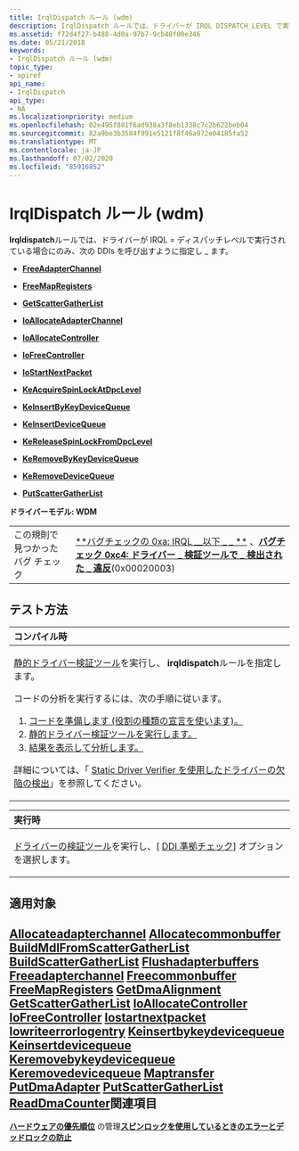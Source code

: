 ```yaml
---
title: IrqlDispatch ルール (wdm)
description: IrqlDispatch ルールでは、ドライバーが IRQL DISPATCH_LEVEL で実行されている場合にのみ、次の DDIs を呼び出すように指定します。
ms.assetid: f72d4f27-b488-4d0a-97b7-9cb40f00e346
ms.date: 05/21/2018
keywords:
- IrqlDispatch ルール (wdm)
topic_type:
- apiref
api_name:
- IrqlDispatch
api_type:
- NA
ms.localizationpriority: medium
ms.openlocfilehash: 02e495f881f6ad938a3f8eb1338c7c2b622beb04
ms.sourcegitcommit: 82a9be3b3584f991e5121f8f46a972e04185fa52
ms.translationtype: MT
ms.contentlocale: ja-JP
ms.lasthandoff: 07/02/2020
ms.locfileid: "85916852"
---
```

# <a name="irqldispatch-rule-wdm"></a>IrqlDispatch ルール (wdm)


**Irqldispatch**ルールでは、ドライバーが IRQL = ディスパッチレベルで実行されている場合にのみ、次の DDIs を呼び出すように指定し \_ ます。

-   [**FreeAdapterChannel**](https://docs.microsoft.com/windows-hardware/drivers/ddi/wdm/nc-wdm-pfree_adapter_channel)

-   [**FreeMapRegisters**](https://docs.microsoft.com/windows-hardware/drivers/ddi/wdm/nc-wdm-pfree_map_registers)

-   [**GetScatterGatherList**](https://docs.microsoft.com/windows-hardware/drivers/ddi/wdm/nc-wdm-pget_scatter_gather_list)

-   [**IoAllocateAdapterChannel**](https://docs.microsoft.com/windows-hardware/drivers/kernel/mmcreatemdl)

-   [**IoAllocateController**](https://docs.microsoft.com/windows-hardware/drivers/ddi/ntddk/nf-ntddk-ioallocatecontroller)

-   [**IoFreeController**](https://docs.microsoft.com/windows-hardware/drivers/ddi/ntddk/nf-ntddk-iofreecontroller)

-   [**IoStartNextPacket**](https://docs.microsoft.com/windows-hardware/drivers/ddi/ntifs/nf-ntifs-iostartnextpacket)

-   [**KeAcquireSpinLockAtDpcLevel**](https://docs.microsoft.com/windows-hardware/drivers/ddi/wdm/nf-wdm-keacquirespinlockatdpclevel)

-   [**KeInsertByKeyDeviceQueue**](https://docs.microsoft.com/windows-hardware/drivers/ddi/wdm/nf-wdm-keinsertbykeydevicequeue)

-   [**KeInsertDeviceQueue**](https://docs.microsoft.com/windows-hardware/drivers/ddi/wdm/nf-wdm-keinsertdevicequeue)

-   [**KeReleaseSpinLockFromDpcLevel**](https://docs.microsoft.com/windows-hardware/drivers/ddi/wdm/nf-wdm-kereleasespinlockfromdpclevel)

-   [**KeRemoveByKeyDeviceQueue**](https://docs.microsoft.com/windows-hardware/drivers/ddi/wdm/nf-wdm-keremovebykeydevicequeue)

-   [**KeRemoveDeviceQueue**](https://docs.microsoft.com/windows-hardware/drivers/ddi/wdm/nf-wdm-keremovedevicequeue)

-   [**PutScatterGatherList**](https://docs.microsoft.com/windows-hardware/drivers/ddi/wdm/nc-wdm-pput_scatter_gather_list)

**ドライバーモデル: WDM**

|                                   |                                                                                                                                                                                                                                         |
|-----------------------------------|-----------------------------------------------------------------------------------------------------------------------------------------------------------------------------------------------------------------------------------------|
| この規則で見つかったバグ チェック | [**バグチェックの 0xa: IRQL \_\_以下 \_ \_ **](https://docs.microsoft.com/windows-hardware/drivers/debugger/bug-check-0xa--irql-not-less-or-equal) 、[**バグチェック 0xc4: ドライバー \_ 検証ツールで \_ 検出された \_ 違反**](https://docs.microsoft.com/windows-hardware/drivers/debugger/bug-check-0xc4--driver-verifier-detected-violation)(0x00020003) |

<a name="how-to-test"></a>テスト方法
-----------

<table>
<colgroup>
<col width="100%" />
</colgroup>
<thead>
<tr class="header">
<th align="left">コンパイル時</th>
</tr>
</thead>
<tbody>
<tr class="odd">
<td align="left"><p><a href="https://docs.microsoft.com/windows-hardware/drivers/devtest/static-driver-verifier" data-raw-source="[Static Driver Verifier](https://docs.microsoft.com/windows-hardware/drivers/devtest/static-driver-verifier)">静的ドライバー検証ツール</a>を実行し、 <strong>irqldispatch</strong>ルールを指定します。</p>
コードの分析を実行するには、次の手順に従います。
<ol>
<li><a href="https://docs.microsoft.com/windows-hardware/drivers/devtest/using-static-driver-verifier-to-find-defects-in-drivers#preparing-your-source-code" data-raw-source="[Prepare your code (use role type declarations).](https://docs.microsoft.com/windows-hardware/drivers/devtest/using-static-driver-verifier-to-find-defects-in-drivers#preparing-your-source-code)">コードを準備します (役割の種類の宣言を使います)。</a></li>
<li><a href="https://docs.microsoft.com/windows-hardware/drivers/devtest/using-static-driver-verifier-to-find-defects-in-drivers#running-static-driver-verifier" data-raw-source="[Run Static Driver Verifier.](https://docs.microsoft.com/windows-hardware/drivers/devtest/using-static-driver-verifier-to-find-defects-in-drivers#running-static-driver-verifier)">静的ドライバー検証ツールを実行します。</a></li>
<li><a href="https://docs.microsoft.com/windows-hardware/drivers/devtest/using-static-driver-verifier-to-find-defects-in-drivers#viewing-and-analyzing-the-results" data-raw-source="[View and analyze the results.](https://docs.microsoft.com/windows-hardware/drivers/devtest/using-static-driver-verifier-to-find-defects-in-drivers#viewing-and-analyzing-the-results)">結果を表示して分析します。</a></li>
</ol>
<p>詳細については、「 <a href="https://docs.microsoft.com/windows-hardware/drivers/devtest/using-static-driver-verifier-to-find-defects-in-drivers" data-raw-source="[Using Static Driver Verifier to Find Defects in Drivers](https://docs.microsoft.com/windows-hardware/drivers/devtest/using-static-driver-verifier-to-find-defects-in-drivers)">Static Driver Verifier を使用したドライバーの欠陥の検出</a>」を参照してください。</p></td>
</tr>
</tbody>
</table>

<table>
<colgroup>
<col width="100%" />
</colgroup>
<thead>
<tr class="header">
<th align="left">実行時</th>
</tr>
</thead>
<tbody>
<tr class="odd">
<td align="left"><p><a href="https://docs.microsoft.com/windows-hardware/drivers/devtest/driver-verifier" data-raw-source="[Driver Verifier](https://docs.microsoft.com/windows-hardware/drivers/devtest/driver-verifier)">ドライバーの検証ツール</a>を実行し、[ <a href="https://docs.microsoft.com/windows-hardware/drivers/devtest/ddi-compliance-checking" data-raw-source="[DDI compliance checking](https://docs.microsoft.com/windows-hardware/drivers/devtest/ddi-compliance-checking)">DDI 準拠チェック</a>] オプションを選択します。</p></td>
</tr>
</tbody>
</table>

 

<a name="applies-to"></a>適用対象
----------

[**Allocateadapterchannel**](https://docs.microsoft.com/windows-hardware/drivers/ddi/wdm/nc-wdm-pallocate_adapter_channel) 
[**Allocatecommonbuffer**](https://docs.microsoft.com/windows-hardware/drivers/ddi/wdm/nc-wdm-pallocate_common_buffer) 
[**BuildMdlFromScatterGatherList**](https://docs.microsoft.com/windows-hardware/drivers/ddi/wdm/nc-wdm-pbuild_mdl_from_scatter_gather_list) 
[**BuildScatterGatherList**](https://docs.microsoft.com/windows-hardware/drivers/ddi/wdm/nc-wdm-pbuild_scatter_gather_list) 
[**Flushadapterbuffers**](https://docs.microsoft.com/windows-hardware/drivers/ddi/wdm/nc-wdm-pflush_adapter_buffers) 
[**Freeadapterchannel**](https://docs.microsoft.com/windows-hardware/drivers/ddi/wdm/nc-wdm-pfree_adapter_channel) 
[**Freecommonbuffer**](https://docs.microsoft.com/windows-hardware/drivers/ddi/wdm/nc-wdm-pfree_common_buffer) 
[**FreeMapRegisters**](https://docs.microsoft.com/windows-hardware/drivers/ddi/wdm/nc-wdm-pfree_map_registers) 
[**GetDmaAlignment**](https://docs.microsoft.com/windows-hardware/drivers/ddi/wdm/nc-wdm-pget_dma_alignment) 
[**GetScatterGatherList**](https://docs.microsoft.com/windows-hardware/drivers/ddi/wdm/nc-wdm-pget_scatter_gather_list) 
[**IoAllocateController**](https://docs.microsoft.com/windows-hardware/drivers/ddi/ntddk/nf-ntddk-ioallocatecontroller) 
[**IoFreeController**](https://docs.microsoft.com/windows-hardware/drivers/ddi/ntddk/nf-ntddk-iofreecontroller) 
[**Iostartnextpacket**](https://docs.microsoft.com/windows-hardware/drivers/ddi/ntifs/nf-ntifs-iostartnextpacket) 
[**Iowriteerrorlogentry**](https://docs.microsoft.com/windows-hardware/drivers/ddi/ntifs/nf-ntifs-iowriteerrorlogentry) 
[**Keinsertbykeydevicequeue**](https://docs.microsoft.com/windows-hardware/drivers/ddi/wdm/nf-wdm-keinsertbykeydevicequeue) 
[**Keinsertdevicequeue**](https://docs.microsoft.com/windows-hardware/drivers/ddi/wdm/nf-wdm-keinsertdevicequeue) 
[**Keremovebykeydevicequeue**](https://docs.microsoft.com/windows-hardware/drivers/ddi/wdm/nf-wdm-keremovebykeydevicequeue) 
[**Keremovedevicequeue**](https://docs.microsoft.com/windows-hardware/drivers/ddi/wdm/nf-wdm-keremovedevicequeue) 
[**Maptransfer**](https://docs.microsoft.com/windows-hardware/drivers/ddi/wdm/nc-wdm-pmap_transfer) 
[**PutDmaAdapter**](https://docs.microsoft.com/windows-hardware/drivers/ddi/wdm/nc-wdm-pput_dma_adapter) 
[**PutScatterGatherList**](https://docs.microsoft.com/windows-hardware/drivers/ddi/wdm/nc-wdm-pput_scatter_gather_list) 
[**ReadDmaCounter**](https://docs.microsoft.com/windows-hardware/drivers/ddi/wdm/nc-wdm-pread_dma_counter)関連項目
--------

[**ハードウェアの優先順位**](https://docs.microsoft.com/windows-hardware/drivers/kernel/managing-hardware-priorities) 
 の管理[**スピンロックを使用しているときのエラーとデッドロックの防止**](https://docs.microsoft.com/windows-hardware/drivers/kernel/preventing-errors-and-deadlocks-while-using-spin-locks)
 

 





